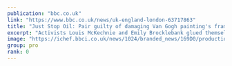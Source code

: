```yaml
---
publication: "bbc.co.uk"
link: "https://www.bbc.co.uk/news/uk-england-london-63717863"
title: "Just Stop Oil: Pair guilty of damaging Van Gogh painting's frame"
excerpt: "Activists Louis McKechnie and Emily Brocklebank glued themselves to Peach Trees In Blossom."
image: "https://ichef.bbci.co.uk/news/1024/branded_news/169D0/production/_127742629_gettyimages-1216128566.jpg"
group: pro
rank: 0
---
```

